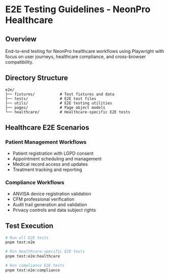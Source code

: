 # E2E Testing Guidelines - NeonPro Healthcare

## Overview
End-to-end testing for NeonPro healthcare workflows using Playwright with focus on user journeys, healthcare compliance, and cross-browser compatibility.

## Directory Structure
```
e2e/
├── fixtures/           # Test fixtures and data
├── tests/              # E2E test files  
├── utils/              # E2E testing utilities
├── pages/              # Page object models
└── healthcare/         # Healthcare-specific E2E tests
```

## Healthcare E2E Scenarios

### Patient Management Workflows
- Patient registration with LGPD consent
- Appointment scheduling and management
- Medical record access and updates
- Treatment tracking and reporting

### Compliance Workflows  
- ANVISA device registration validation
- CFM professional verification
- Audit trail generation and validation
- Privacy controls and data subject rights

## Test Execution
```bash
# Run all E2E tests
pnpm test:e2e

# Run healthcare-specific E2E tests
pnpm test:e2e:healthcare

# Run compliance E2E tests  
pnpm test:e2e:compliance
```